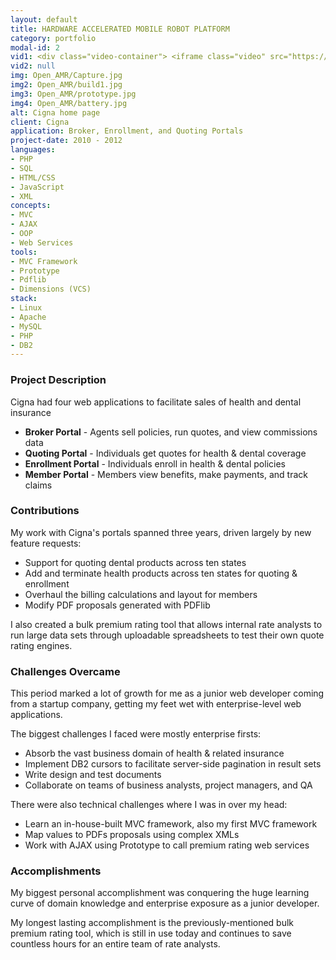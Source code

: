 ```yaml
---
layout: default
title: HARDWARE ACCELERATED MOBILE ROBOT PLATFORM
category: portfolio
modal-id: 2
vid1: <div class="video-container"> <iframe class="video" src="https://www.youtube.com/embed/5nwbNZDMz04" allowfullscreen></iframe> </div>
vid2: null
img: Open_AMR/Capture.jpg
img2: Open_AMR/build1.jpg
img3: Open_AMR/prototype.jpg
img4: Open_AMR/battery.jpg
alt: Cigna home page
client: Cigna
application: Broker, Enrollment, and Quoting Portals
project-date: 2010 - 2012
languages:
- PHP
- SQL
- HTML/CSS
- JavaScript
- XML
concepts:
- MVC
- AJAX
- OOP
- Web Services
tools:
- MVC Framework
- Prototype
- Pdflib
- Dimensions (VCS)
stack:
- Linux
- Apache
- MySQL
- PHP
- DB2
---
```


### Project Description

Cigna had four web applications to facilitate sales of health and dental insurance

- **Broker Portal** - Agents sell policies, run quotes, and view commissions data
- **Quoting Portal** - Individuals get quotes for health & dental coverage
- **Enrollment Portal** - Individuals enroll in health & dental policies
- **Member Portal** - Members view benefits, make payments, and track claims

### Contributions
My work with Cigna's portals spanned three years, driven largely by new feature requests:

- Support for quoting dental products across ten states
- Add and terminate health products across ten states for quoting & enrollment
- Overhaul the billing calculations and layout for members
- Modify PDF proposals generated with PDFlib

I also created a bulk premium rating tool that allows internal rate analysts to run large data sets through uploadable spreadsheets to test their own quote rating engines.

### Challenges Overcame

This period marked a lot of growth for me as a junior web developer coming from a startup company, getting my feet wet with enterprise-level web applications. 

The biggest challenges I faced were mostly enterprise firsts:

- Absorb the vast business domain of health & related insurance
- Implement DB2 cursors to facilitate server-side pagination in result sets
- Write design and test documents
- Collaborate on teams of business analysts, project managers, and QA

There were also technical challenges where I was in over my head:

- Learn an in-house-built MVC framework, also my first MVC framework
- Map values to PDFs proposals using complex XMLs
- Work with AJAX using Prototype to call premium rating web services

### Accomplishments

My biggest personal accomplishment was conquering the huge learning curve of domain knowledge and enterprise exposure as a junior developer.

My longest lasting accomplishment is the previously-mentioned bulk premium rating tool, which is still in use today and continues to save countless hours for an entire team of rate analysts.
